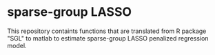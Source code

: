 # sparse-group LASSO

This repository containts functions that are translated from R package "SGL" to matlab to estimate sparse-group LASSO penalized regression model.

